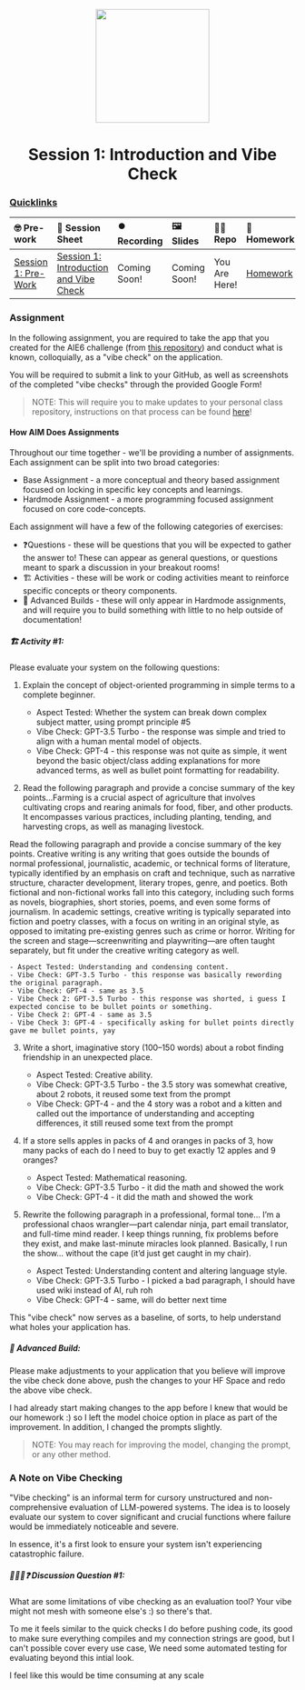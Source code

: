 <p align = "center" draggable=”false” ><img src="https://github.com/AI-Maker-Space/LLM-Dev-101/assets/37101144/d1343317-fa2f-41e1-8af1-1dbb18399719" 
     width="200px"
     height="auto"/>
</p>

<h1 align="center" id="heading">Session 1: Introduction and Vibe Check</h1>

### [Quicklinks](https://github.com/AI-Maker-Space/AIE6/tree/main/00_AIM_Quicklinks)

| 🤓 Pre-work | 📰 Session Sheet | ⏺️ Recording     | 🖼️ Slides        | 👨‍💻 Repo         | 📝 Homework      | 📁 Feedback       |
|:-----------------|:-----------------|:-----------------|:-----------------|:-----------------|:-----------------|:-----------------|
| [Session 1: Pre-Work](https://www.notion.so/Session-1-Introduction-and-Vibe-Check-1c8cd547af3d81b596bbdfb64cf4fd2f?pvs=4#1c8cd547af3d81fb96b4f625f3f8e3d6)| [Session 1: Introduction and Vibe Check](https://www.notion.so/Session-1-Introduction-and-Vibe-Check-1c8cd547af3d81b596bbdfb64cf4fd2f) | Coming Soon! | Coming Soon! | You Are Here! | [Homework](https://forms.gle/W59zjs5MQc7kbLUh9) | [AIE6 Feedback 4/1](https://forms.gle/EdzBz82yGqVYKfUw9)


### Assignment

In the following assignment, you are required to take the app that you created for the AIE6 challenge (from [this repository](https://github.com/AI-Maker-Space/Beyond-ChatGPT)) and conduct what is known, colloquially, as a "vibe check" on the application. 

You will be required to submit a link to your GitHub, as well as screenshots of the completed "vibe checks" through the provided Google Form!

> NOTE: This will require you to make updates to your personal class repository, instructions on that process can be found [here](https://github.com/AI-Maker-Space/AIE6/tree/main/00_Setting%20Up%20Git)!

#### How AIM Does Assignments
Throughout our time together - we'll be providing a number of assignments. Each assignment can be split into two broad categories:

- Base Assignment - a more conceptual and theory based assignment focused on locking in specific key concepts and learnings.
- Hardmode Assignment - a more programming focused assignment focused on core code-concepts.

Each assignment will have a few of the following categories of exercises:

- ❓Questions - these will be questions that you will be expected to gather the answer to! These can appear as general questions, or questions meant to spark a discussion in your breakout rooms!
- 🏗️ Activities - these will be work or coding activities meant to reinforce specific concepts or theory components.
- 🚧 Advanced Builds - these will only appear in Hardmode assignments, and will require you to build something with little to no help outside of documentation!

##### 🏗️ Activity #1:

Please evaluate your system on the following questions:

1. Explain the concept of object-oriented programming in simple terms to a complete beginner. 
    - Aspect Tested: Whether the system can break down complex subject matter, using prompt principle #5
    - Vibe Check: GPT-3.5 Turbo - the response was simple and tried to align with a human mental model of objects.
    - Vibe Check: GPT-4 - this response was not quite as simple, it went beyond the basic object/class adding explanations for more advanced terms, as well as bullet point formatting for readability.

2. Read the following paragraph and provide a concise summary of the key points...Farming is a crucial aspect of agriculture that involves cultivating crops and rearing animals for food, fiber, and other products. It encompasses various practices, including planting, tending, and harvesting crops, as well as managing livestock.

Read the following paragraph and provide a concise summary of the key points.
Creative writing is any writing that goes outside the bounds of normal professional, journalistic, academic, or technical forms of literature, typically identified by an emphasis on craft and technique, such as narrative structure, character development, literary tropes, genre, and poetics. Both fictional and non-fictional works fall into this category, including such forms as novels, biographies, short stories, poems, and even some forms of journalism. In academic settings, creative writing is typically separated into fiction and poetry classes, with a focus on writing in an original style, as opposed to imitating pre-existing genres such as crime or horror. Writing for the screen and stage—screenwriting and playwriting—are often taught separately, but fit under the creative writing category as well.

    - Aspect Tested: Understanding and condensing content.
    - Vibe Check: GPT-3.5 Turbo - this response was basically rewording the original paragraph.
    - Vibe Check: GPT-4 - same as 3.5
    - Vibe Check 2: GPT-3.5 Turbo - this response was shorted, i guess I expected concise to be bullet points or something.
    - Vibe Check 2: GPT-4 - same as 3.5
    - Vibe Check 3: GPT-4 - specifically asking for bullet points directly gave me bullet points, yay
     
3. Write a short, imaginative story (100–150 words) about a robot finding friendship in an unexpected place.
    - Aspect Tested: Creative ability.
    - Vibe Check: GPT-3.5 Turbo - the 3.5 story was somewhat creative, about 2 robots, it reused some text from the prompt
    - Vibe Check: GPT-4 - and the 4 story was a robot and a kitten and called out the importance of understanding and accepting differences, it still reused some text from the prompt

4. If a store sells apples in packs of 4 and oranges in packs of 3, how many packs of each do I need to buy to get exactly 12 apples and 9 oranges?
    - Aspect Tested: Mathematical reasoning.
    - Vibe Check: GPT-3.5 Turbo - it did the math and showed the work
    - Vibe Check: GPT-4 - it did the math and showed the work

5. Rewrite the following paragraph in a professional, formal tone…
I’m a professional chaos wrangler—part calendar ninja, part email translator, and full-time mind reader. I keep things running, fix problems before they exist, and make last-minute miracles look planned. Basically, I run the show... without the cape (it’d just get caught in my chair).
    - Aspect Tested: Understanding content and altering language style.
    - Vibe Check: GPT-3.5 Turbo - I picked a bad paragraph, I should have used wiki instead of AI, ruh roh
    - Vibe Check: GPT-4 - same, will do better next time

This "vibe check" now serves as a baseline, of sorts, to help understand what holes your application has.

##### 🚧 Advanced Build: 

Please make adjustments to your application that you believe will improve the vibe check done above, push the changes to your HF Space and redo the above vibe check.

I had already start making changes to the app before I knew that would be our homework :) so I left the model choice option in place as part of the improvement.  In addition, I changed the prompts slightly.

> NOTE: You may reach for improving the model, changing the prompt, or any other method.


### A Note on Vibe Checking

"Vibe checking" is an informal term for cursory unstructured and non-comprehensive evaluation of LLM-powered systems. The idea is to loosely evaluate our system to cover significant and crucial functions where failure would be immediately noticeable and severe.

In essence, it's a first look to ensure your system isn't experiencing catastrophic failure.

##### 🧑‍🤝‍🧑❓ Discussion Question #1:

What are some limitations of vibe checking as an evaluation tool?
Your vibe might not mesh with someone else's :) so there's that.

To me it feels similar to the quick checks I do before pushing code, its good to make sure everything compiles and my connection strings are good, but I can't possible cover every use case,  We need some automated testing for evaluating beyond this intial look.

I feel like this would be time consuming at any scale
